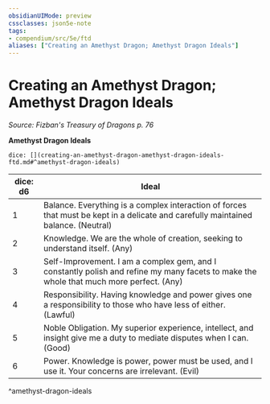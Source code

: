 ```yaml
---
obsidianUIMode: preview
cssclasses: json5e-note
tags:
- compendium/src/5e/ftd
aliases: ["Creating an Amethyst Dragon; Amethyst Dragon Ideals"]
---
```

# Creating an Amethyst Dragon; Amethyst Dragon Ideals
*Source: Fizban's Treasury of Dragons p. 76* 

**Amethyst Dragon Ideals**

`dice: [](creating-an-amethyst-dragon-amethyst-dragon-ideals-ftd.md#^amethyst-dragon-ideals)`

| dice: d6 | Ideal |
|----------|-------|
| 1 | Balance. Everything is a complex interaction of forces that must be kept in a delicate and carefully maintained balance. (Neutral) |
| 2 | Knowledge. We are the whole of creation, seeking to understand itself. (Any) |
| 3 | Self-Improvement. I am a complex gem, and I constantly polish and refine my many facets to make the whole that much more perfect. (Any) |
| 4 | Responsibility. Having knowledge and power gives one a responsibility to those who have less of either. (Lawful) |
| 5 | Noble Obligation. My superior experience, intellect, and insight give me a duty to mediate disputes when I can. (Good) |
| 6 | Power. Knowledge is power, power must be used, and I use it. Your concerns are irrelevant. (Evil) |
^amethyst-dragon-ideals